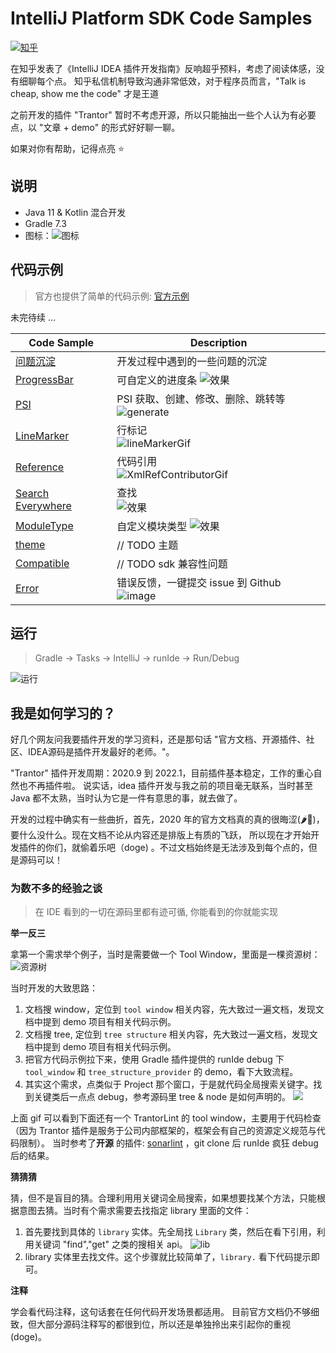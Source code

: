 # IntelliJ Platform SDK Code Samples

[![知乎](https://cdn.nlark.com/yuque/0/2022/svg/1233924/1671506271562-235db770-187c-4265-a156-2ac46a13f547.svg)][wjx:zhihu]

在知乎发表了《IntelliJ IDEA 插件开发指南》反响超乎预料，考虑了阅读体感，没有细聊每个点。 知乎私信机制导致沟通非常低效，对于程序员而言，"Talk is cheap, show me the code" 才是王道

之前开发的插件 "Trantor" 暂时不考虑开源，所以只能抽出一些个人认为有必要点，以 "文章 + demo" 的形式好好聊一聊。

如果对你有帮助，记得点亮 ⭐️

## 说明

- Java 11 & Kotlin 混合开发
- Gradle 7.3
- 图标：![图标](https://cdn.nlark.com/yuque/0/2022/svg/1233924/1671960578501-62f98da8-735e-4f4a-b8af-f873500d969b.svg)

## 代码示例

> 官方也提供了简单的代码示例: [官方示例](https://github.com/JetBrains/intellij-sdk-code-samples)

未完待续 ...

| Code Sample                    | Description                                                                                                                               |
|--------------------------------|-------------------------------------------------------------------------------------------------------------------------------------------|
| [问题沉淀](./doc) | 开发过程中遇到的一些问题的沉淀  |
| [ProgressBar](https://github.com/Wujiaxuan007/YourProgressBar) | 可自定义的进度条 ![效果](https://user-images.githubusercontent.com/41990342/230342469-b77f1400-745b-46a5-9267-6504184e89f3.gif) |
| [PSI](./psi)                   | PSI 获取、创建、修改、删除、跳转等 <br/>![generate](https://cdn.nlark.com/yuque/0/2022/gif/1233924/1671961958581-d32c51f0-76e9-4ed5-a0e9-c9827deea23c.gif) |
| [LineMarker](./lineMarker)     | 行标记 <br/> ![lineMarkerGif](https://cdn.nlark.com/yuque/0/2022/gif/1233924/1672046795673-1e81dfcd-11a5-4729-9b3a-ba8285c44de2.gif)         |
| [Reference](./reference)       | 代码引用  <br/> ![XmlRefContributorGif](https://cdn.nlark.com/yuque/0/2022/gif/1233924/1672128287232-513197df-19cf-4ab7-9e54-97bb095d22bc.gif) |
| [Search Everywhere](./search)  | 查找 <br/> ![效果](https://cdn.nlark.com/yuque/0/2023/gif/1233924/1674029883812-dc7b2b37-7cda-4e98-a1bc-5b11a174311e.gif)|
| [ModuleType](./module)         | 自定义模块类型 ![效果](https://cdn.nlark.com/yuque/0/2023/gif/1233924/1675326998264-a25a8e81-fc95-4550-a6ac-4d0df3312677.gif)|
| [theme](./theme) | // TODO 主题|
| [Compatible](./compatible_api) | // TODO sdk 兼容性问题    |
| [Error](https://github.com/Wujiaxuan007/YourProgressBar/blob/master/src/main/kotlin/pers/wjx/plugin/progress/error/ErrorSubmitter.kt) | 错误反馈，一键提交 issue 到 Github ![image](https://user-images.githubusercontent.com/41990342/230410184-ccdf1cb1-b230-4054-835e-c67985070e29.png) <br/> |

## 运行

> Gradle -> Tasks -> IntelliJ -> runIde -> Run/Debug

![运行](https://cdn.nlark.com/yuque/0/2022/png/1233924/1671960061290-24264b4c-688e-46ce-becd-776debd552c9.png?x-oss-process=image%2Fresize%2Cw_1500%2Climit_0)

## 我是如何学习的？

好几个网友问我要插件开发的学习资料，还是那句话 "官方文档、开源插件、社区、IDEA源码是插件开发最好的老师。"。

"Trantor" 插件开发周期：2020.9 到 2022.1，目前插件基本稳定，工作的重心自然也不再插件啦。 说实话，idea 插件开发与我之前的项目毫无联系，当时甚至 Java 都不太熟，当时认为它是一件有意思的事，就去做了。

开发的过程中确实有一些曲折，首先，2020 年的官方文档真的真的很晦涩(🌶️🐔)，要什么没什么。现在文档不论从内容还是排版上有质的飞跃， 所以现在才开始开发插件的你们，就偷着乐吧（doge)
。不过文档始终是无法涉及到每个点的，但是源码可以！

### 为数不多的经验之谈

> 在 IDE 看到的一切在源码里都有迹可循, 你能看到的你就能实现

**举一反三**

拿第一个需求举个例子，当时是需要做一个 Tool Window，里面是一棵资源树：
![资源树](https://plugins.jetbrains.com/files/18960/screenshot_137b1141-dad9-4cfe-8438-57d0d4a92e9a)

当时开发的大致思路：

1. 文档搜 window，定位到 `tool window` 相关内容，先大致过一遍文档，发现文档中提到 demo 项目有相关代码示例。
2. 文档搜 tree, 定位到 `tree structure` 相关内容，先大致过一遍文档，发现文档中提到 demo 项目有相关代码示例。
3. 把官方代码示例拉下来，使用 Gradle 插件提供的 runIde debug 下 `tool_window` 和 `tree_structure_provider` 的 demo，看下大致流程。
4. 其实这个需求，点类似于 Project 那个窗口，于是就代码全局搜索关键字。找到关键类后一点点 debug，参考源码里 tree & node 是如何声明的。
   ![](https://cdn.nlark.com/yuque/0/2022/png/1233924/1671524701877-d2332977-5675-4dd4-9af8-552027f66238.png)

上面 gif 可以看到下面还有一个 TrantorLint 的 tool window，主要用于代码检查（因为 Trantor 插件是服务于公司内部框架的，框架会有自己的资源定义规范与代码限制）。 当时参考了**开源**
的插件: [sonarlint](https://github.com/SonarSource/sonarlint-intellij) ，git clone 后 runIde 疯狂 debug 后的结果。

**猜猜猜**

猜，但不是盲目的猜。合理利用用关键词全局搜索，如果想要找某个方法，只能根据意图去猜。当时有个需求需要去找指定 library 里面的文件：

1. 首先要找到具体的 `library` 实体。先全局找 `Library` 类，然后在看下引用，利用关键词 "find","get" 之类的搜相关 api。
   ![lib](https://cdn.nlark.com/yuque/0/2022/png/1233924/1671528047977-bfa71b32-a16c-4d70-a43f-fea263425ee5.png?x-oss-process=image%2Fresize%2Cw_1500%2Climit_0)
2. library 实体里去找文件。这个步骤就比较简单了，`library.` 看下代码提示即可。

**注释**

学会看代码注释，这句话套在任何代码开发场景都适用。 目前官方文档仍不够细致，但大部分源码注释写的都很到位，所以还是单独拎出来引起你的重视 (doge)。


[wjx:zhihu]: https://zhuanlan.zhihu.com/p/400059601
